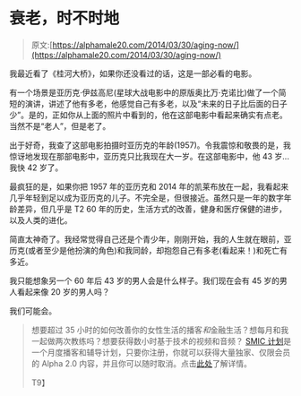 # 衰老，时不时地

> 原文:[https://alphamale20.com/2014/03/30/aging-now/](https://alphamale20.com/2014/03/30/aging-now/)

我最近看了《桂河大桥》，如果你还没看过的话，这是一部必看的电影。

有一个场景是亚历克·伊兹高尼(星球大战电影中的原版奥比万·克诺比)做了一个简短的演讲，讲述了他有多老，他感觉自己有多老，以及“未来的日子比后面的日子少”。是的，正如你从上面的照片中看到的，他在这部电影中看起来确实有点老。当然不是“老人”，但是老了。

出于好奇，我查了这部电影拍摄时亚历克的年龄(1957)。令我震惊和敬畏的是，我惊讶地发现在那部电影中，亚历克只比我现在大一岁。在这部电影中，他 43 岁...我快 42 岁了。

最疯狂的是，如果你把 1957 年的亚历克和 2014 年的凯莱布放在一起，我看起来几乎年轻到足以成为亚历克的儿子。不完全是，但很接近。虽然只是一年的数字年龄差异，但几乎是 T2 60 年的历史，生活方式的改善，健身和医疗保健的进步，以及人类的进化。

简直太神奇了。我经常觉得自己还是个青少年，刚刚开始，我的人生就在眼前，亚历克(或者至少是他扮演的角色)和我同龄，却抱怨自己有多老(看起来！)和死亡有多近。

我只能想象另一个 60 年后 43 岁的男人会是什么样子。我们现在会有 45 岁的男人看起来像 20 岁的男人吗？

我们可能会。

> 想要超过 35 小时的如何改善你的女性生活的播客*和*金融生活？想每月和我一起做两次教练吗？想要获得数小时基于技术的视频和音频？ [SMIC 计划](https://alphamale20.kartra.com/page/vIL17)是一个月度播客和辅导计划，只要你注册，你就可以获得大量独家、仅限会员的 Alpha 2.0 内容，并且你可以随时取消。点击[此处](https://alphamale20.kartra.com/page/vIL17)了解详情。
> 
> T9】